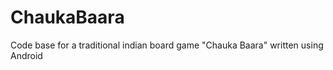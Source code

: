 ChaukaBaara
===========

Code base for a traditional indian board game "Chauka Baara" written using Android